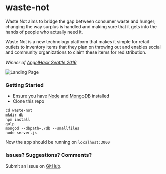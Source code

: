 # waste-not

Waste Not aims to bridge the gap between consumer waste and hunger; changing the way surplus is handled and making sure that it gets into the hands of people who actually need it.

Waste Not is a new technology platform that makes it simple for retail outlets to inventory items that they plan on throwing out and enables social and community organizations to claim these items for redistribution.

_Winner of [AngelHack Seattle 2016](http://angelhack.com/)_

![Landing Page](http://s31.postimg.org/3lhdpdbkr/Screen_Shot_2016_04_19_at_4_29_24_PM.png)

### Getting Started
- Ensure you have [Node](https://nodejs.org/en/) and [MongoDB](https://www.mongodb.org/) installed
- Clone this repo
```
cd waste-not
mkdir db
npm install
gulp
mongod --dbpath=./db --smallfiles
node server.js
```
Now the app should be running on ```localhost:3000```

### Issues? Suggestions? Comments?
Submit an issue on [GitHub](https://github.com/waste-not/waste-not/issues).
